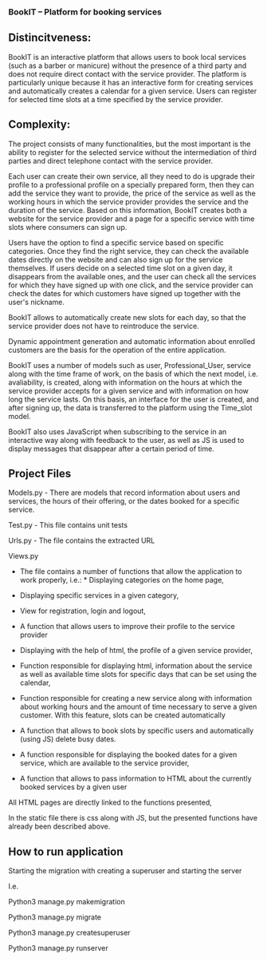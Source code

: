 ### BookIT – Platform for booking services

## Distincitveness:

BookIT is an interactive platform that allows users to book local services (such as a barber or manicure) without the presence of a third party and does not require direct contact with the service provider. 
The platform is particularly unique because it has an interactive form for creating services and automatically creates a calendar for a given service. Users can register for selected time slots at a time specified by the service provider.

## Complexity:  

The project consists of many functionalities, but the most important is the ability to register for the selected service without the intermediation of third parties and direct telephone contact with the service provider.

Each user can create their own service, all they need to do is upgrade their profile to a professional profile on a specially prepared form, then they can add the service they want to provide, the price of the service as well as the working hours in which the service provider provides the service and the duration of the service. Based on this information, BookIT creates both a website for the service provider and a page for a specific service with time slots where consumers can sign up.

Users have the option to find a specific service based on specific categories. Once they find the right service, they can check the available dates directly on the website and can also sign up for the service themselves. If users decide on a selected time slot on a given day, it disappears from the available ones, and the user can check all the services for which they have signed up with one click, and the service provider can check the dates for which customers have signed up together with the user's nickname.

BookIT allows to automatically create new slots for each day, so that the service provider does not have to reintroduce the service.

Dynamic appointment generation and automatic information about enrolled customers are the basis for the operation of the entire application.

BookIT uses a number of models such as user, Professional_User, service along with the time frame of work, on the basis of which the next model, i.e. avaliability, is created, along with information on the hours at which the service provider accepts for a given service and with information on how long the service lasts. On this basis, an interface for the user is created, and after signing up, the data is transferred to the platform using the Time_slot model.

BookIT also uses JavaScript when subscribing to the service in an interactive way along with feedback to the user, as well as JS is used to display messages that disappear after a certain period of time.

## Project Files

Models.py - There are models that record information about users and services, the hours of their offering, or the dates booked for a specific service.

Test.py - This file contains unit tests

Urls.py - The file contains the extracted URL

Views.py

* The file contains a number of functions that allow the application to work properly, i.e.: * Displaying categories on the home page,

* Displaying specific services in a given category,

* View for registration, login and logout,

* A function that allows users to improve their profile to the service provider

* Displaying with the help of html, the profile of a given service provider,

* Function responsible for displaying html, information about the service as well as available time slots for specific days that can be set using the calendar,

* Function responsible for creating a new service along with information about working hours and the amount of time necessary to serve a given customer. With this feature, slots can be created automatically

* A function that allows to book slots by specific users and automatically (using JS) delete busy dates.

* A function responsible for displaying the booked dates for a given service, which are available to the service provider,

* A function that allows to pass information to HTML about the currently booked services by a given user

All HTML pages are directly linked to the functions presented,

In the static file there is css along with JS, but the presented functions have already been described above.

## How to run application

Starting the migration with creating a superuser and starting the server

I.e.

Python3 manage.py makemigration

Python3 manage.py migrate

Python3 manage.py createsuperuser

Python3 manage.py runserver
